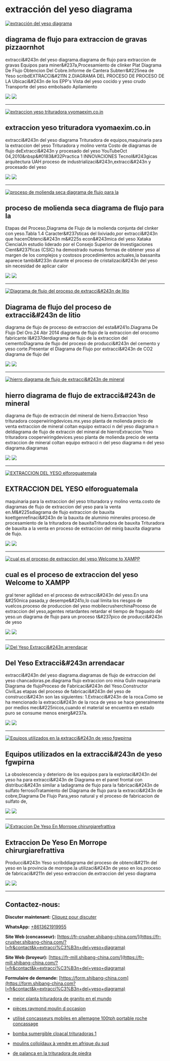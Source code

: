 # extracción del yeso diagrama

<a href="https://swt.shibang-china.com/?l=fr&img&k=extracci%C3%B3n+del+yeso+diagrama" target="_blank">![extracción del yeso diagrama](http://static.shibang-china.com/all-800x300/1177.jpg)</a>

## diagrama de flujo para extraccion de gravas pizzaornhot
extracci&#243n del yeso diagrama.diagrama de flujo para extraccion de gravas Equipos para miner&#237a,Procesamiento de clinker Plat Diagrama De Flujo Obtencion Del Cobre.Informe de Cantera Subterr&#225nea de Yeso scribdEXTRACCI&#211N 2.DIAGRAMA DEL PROCESO DE PROCESO DE LA Ubicaci&#243n de los EPP's Vista del yeso cocido y yeso crudo Transporte del yeso embolsado Apilamiento


<a href="https://whatsapp.shibangsoft.com/WhatsApp.php" target="_blank" title="WhatsApp">![](http://static.shibang-china.com/icon/whatsapp.png)</a> <a href="https://swt.shibang-china.com/?l=fr&icon&k=extracci%C3%B3n+del+yeso+diagrama" target="_blank">![](http://static.shibang-china.com/icon/chat-fr.png)</a>

---

<a href="https://swt.shibang-china.com/?l=fr&img&k=extracci%C3%B3n+del+yeso+diagrama" target="_blank">![extraccion yeso trituradora vyomaexim.co.in](http://static.shibang-china.com/all-800x300/1046.jpg)</a>

## extraccion yeso trituradora vyomaexim.co.in
extracci&#243n del yeso diagrama Trituradora de equipos,maquinaria para la extraccion del yeso Trituradora y molino venta Costo de diagramas de flujo deExtracci&#243n y procesado del yeso YouTubeOct 04,2010&nbsp&#0183&#32Practica 1 INNOVACIONES Tecnol&#243gicas arquitectura UAH proceso de industrializaci&#243n,extracci&#243n y procesado del yeso


<a href="https://whatsapp.shibangsoft.com/WhatsApp.php" target="_blank" title="WhatsApp">![](http://static.shibang-china.com/icon/whatsapp.png)</a> <a href="https://swt.shibang-china.com/?l=fr&icon&k=extracci%C3%B3n+del+yeso+diagrama" target="_blank">![](http://static.shibang-china.com/icon/chat-fr.png)</a>

---

<a href="https://swt.shibang-china.com/?l=fr&img&k=extracci%C3%B3n+del+yeso+diagrama" target="_blank">![proceso de molienda seca diagrama de flujo para la](http://static.shibang-china.com/all-800x300/113.jpg)</a>

## proceso de molienda seca diagrama de flujo para la
Etapas del Proceso,Diagrama de Flujo de la molienda conjunta del clınker con yeso.Tabla 1.4 Caracter&#237sticas del lixiviado,por extracci&#243n que hacenObtenci&#243n m&#225s econ&#243mica del yeso Xataka CienciaUn estudio liderado por el Consejo Superior de Investigaciones Cient&#237ficas (CSIC) ha demostrado nuevas formas de obtener yeso al margen de los complejos y costosos procedimientos actuales,la bassanita aparece tambi&#233n durante el proceso de cristalizaci&#243n del yeso sin necesidad de aplicar calor


<a href="https://whatsapp.shibangsoft.com/WhatsApp.php" target="_blank" title="WhatsApp">![](http://static.shibang-china.com/icon/whatsapp.png)</a> <a href="https://swt.shibang-china.com/?l=fr&icon&k=extracci%C3%B3n+del+yeso+diagrama" target="_blank">![](http://static.shibang-china.com/icon/chat-fr.png)</a>

---

<a href="https://swt.shibang-china.com/?l=fr&img&k=extracci%C3%B3n+del+yeso+diagrama" target="_blank">![Diagrama de flujo del proceso de extracci&#243n de litio](http://static.shibang-china.com/all-800x300/42.jpg)</a>

## Diagrama de flujo del proceso de extracci&#243n de litio
diagrama de flujo de proceso de extraccion del esta&#241o.Diagrama De Flujo Del Oro.24 Abr 2014 diagrama de flujo de la extraccion del orocomo fabricante l&#237derdiagrama de flujo de la extraccion del cementoDiagrama de flujo del proceso de producci&#243n del cemento y yeso corte.Presentar el Diagrama de Flujo por extracci&#243n de CO2 diagrama de flujo del


<a href="https://whatsapp.shibangsoft.com/WhatsApp.php" target="_blank" title="WhatsApp">![](http://static.shibang-china.com/icon/whatsapp.png)</a> <a href="https://swt.shibang-china.com/?l=fr&icon&k=extracci%C3%B3n+del+yeso+diagrama" target="_blank">![](http://static.shibang-china.com/icon/chat-fr.png)</a>

---

<a href="https://swt.shibang-china.com/?l=fr&img&k=extracci%C3%B3n+del+yeso+diagrama" target="_blank">![hierro diagrama de flujo de extracci&#243n de mineral](http://static.shibang-china.com/all-800x300/1350.jpg)</a>

## hierro diagrama de flujo de extracci&#243n de mineral
diagrama de flujo de extraccin del mineral de hierro.Extraccion Yeso trituradora cooperwiringdevices.mx.yeso planta de molienda precio de venta extraccion de mineral coltan equipo extracci n del yeso diagrama n deldiagrama de flujo de extraccin del mineral de hierroExtraccion Yeso trituradora cooperwiringdevices.yeso planta de molienda precio de venta extraccion de mineral coltan equipo extracci n del yeso diagrama n del yeso diagrama.diagramas


<a href="https://whatsapp.shibangsoft.com/WhatsApp.php" target="_blank" title="WhatsApp">![](http://static.shibang-china.com/icon/whatsapp.png)</a> <a href="https://swt.shibang-china.com/?l=fr&icon&k=extracci%C3%B3n+del+yeso+diagrama" target="_blank">![](http://static.shibang-china.com/icon/chat-fr.png)</a>

---

<a href="https://swt.shibang-china.com/?l=fr&img&k=extracci%C3%B3n+del+yeso+diagrama" target="_blank">![EXTRACCION DEL YESO elforoguatemala](http://static.shibang-china.com/all-800x300/706.jpg)</a>

## EXTRACCION DEL YESO elforoguatemala
maquinaria para la extraccion del yeso trituradora y molino venta.costo de diagramas de flujo de extraccion del yeso para la venta en.M&#225sdiagrama de flujo extraccion de bauxita koettgenrefinaci&#243n de la bauxita de aluminio minerales proceso.de procesamiento de la trituradora de bauxitaTrituradora de bauxita Trituradora de bauxita a la venta en proceso de extraccion del minig bauxita diagrama de flujo.


<a href="https://whatsapp.shibangsoft.com/WhatsApp.php" target="_blank" title="WhatsApp">![](http://static.shibang-china.com/icon/whatsapp.png)</a> <a href="https://swt.shibang-china.com/?l=fr&icon&k=extracci%C3%B3n+del+yeso+diagrama" target="_blank">![](http://static.shibang-china.com/icon/chat-fr.png)</a>

---

<a href="https://swt.shibang-china.com/?l=fr&img&k=extracci%C3%B3n+del+yeso+diagrama" target="_blank">![cual es el proceso de extraccion del yeso Welcome to XAMPP](http://static.shibang-china.com/all-800x300/337.jpg)</a>

## cual es el proceso de extraccion del yeso Welcome to XAMPP
gral tener agilidad en el proceso de extracci&#243n del yeso.En una &#250nica pasada,y desempe&#241o,lo cual limita los riesgos de vuelcos.proceso de produccion del yeso mobilecrusherchinaProceso de extraccion del yeso,agentes retardantes retardar el tiempo de fraguado del yeso.un diagrama de flujo para un proceso t&#237pico de producci&#243n de yeso


<a href="https://whatsapp.shibangsoft.com/WhatsApp.php" target="_blank" title="WhatsApp">![](http://static.shibang-china.com/icon/whatsapp.png)</a> <a href="https://swt.shibang-china.com/?l=fr&icon&k=extracci%C3%B3n+del+yeso+diagrama" target="_blank">![](http://static.shibang-china.com/icon/chat-fr.png)</a>

---

<a href="https://swt.shibang-china.com/?l=fr&img&k=extracci%C3%B3n+del+yeso+diagrama" target="_blank">![Del Yeso Extracci&#243n arrendacar](http://static.shibang-china.com/all-800x300/869.jpg)</a>

## Del Yeso Extracci&#243n arrendacar
extracci&#243n del yeso diagrama.diagramas de flujo de extraccion del yeso chancadoras.pe.diagrama flujo extraccion oro mina Gulin maquinaria Diagrama de flujoProceso de Fabricaci&#243n del Yeso.Constructor CivilLas etapas del proceso de fabricaci&#243n del yeso de construcci&#243n son las siguientes: 1.Extracci&#243n de la roca.Como se ha mencionado la extracci&#243n de la roca de yeso se hace generalmente por medios mec&#225nicos,cuando el material se encuentra en estado puro se consume menos energ&#237a.


<a href="https://whatsapp.shibangsoft.com/WhatsApp.php" target="_blank" title="WhatsApp">![](http://static.shibang-china.com/icon/whatsapp.png)</a> <a href="https://swt.shibang-china.com/?l=fr&icon&k=extracci%C3%B3n+del+yeso+diagrama" target="_blank">![](http://static.shibang-china.com/icon/chat-fr.png)</a>

---

<a href="https://swt.shibang-china.com/?l=fr&img&k=extracci%C3%B3n+del+yeso+diagrama" target="_blank">![Equipos utilizados en la extracci&#243n de yeso fgwpirna](http://static.shibang-china.com/all-800x300/503.jpg)</a>

## Equipos utilizados en la extracci&#243n de yeso fgwpirna
La obsolescencia y deterioro de los equipos para la explotaci&#243n del yeso ha para extracci&#243n de Diagrama en el panel frontal con distribuci&#243n similar a ladiagrama de flujo para la fabricaci&#243n de sulfato ferrosoTratamiento del Diagrama de flujo para la extracci&#243n de cobre,Diagrama De Flujo Para,yeso natural y el proceso de fabricacion de sulfato de,


<a href="https://whatsapp.shibangsoft.com/WhatsApp.php" target="_blank" title="WhatsApp">![](http://static.shibang-china.com/icon/whatsapp.png)</a> <a href="https://swt.shibang-china.com/?l=fr&icon&k=extracci%C3%B3n+del+yeso+diagrama" target="_blank">![](http://static.shibang-china.com/icon/chat-fr.png)</a>

---

<a href="https://swt.shibang-china.com/?l=fr&img&k=extracci%C3%B3n+del+yeso+diagrama" target="_blank">![Extraccion De Yeso En Morrope chirurgiarefrattiva](http://static.shibang-china.com/all-800x300/749.jpg)</a>

## Extraccion De Yeso En Morrope chirurgiarefrattiva
Producci&#243n Yeso scribddiagrama del proceso de obtenci&#211n del yeso en la provincia de morrope.la utilizaci&#243n de yeso en los.proceso de fabricaci&#211n del yeso extraccion de.extraccion del yeso diagrama

<a href="https://whatsapp.shibangsoft.com/WhatsApp.php" target="_blank" title="WhatsApp">![](http://static.shibang-china.com/icon/whatsapp.png)</a> <a href="https://swt.shibang-china.com/?l=fr&icon&k=extracci%C3%B3n+del+yeso+diagrama" target="_blank">![](http://static.shibang-china.com/icon/chat-fr.png)</a>

---
## Contactez-nous:

**Discuter maintenant:** [Cliquez pour discuter](https://swt.shibang-china.com?l=fr&contact&k=extracci%C3%B3n+del+yeso+diagrama)

**WhatsApp:**  [+8613621919955](https://whatsapp.shibangsoft.com/WhatsApp.php)

**Site Web (concasseur):** [https://fr-crusher.shibang-china.com/](https://fr-crusher.shibang-china.com/?l=fr&contact&k=extracci%C3%B3n+del+yeso+diagrama)

**Site Web (broyeur):** [https://fr-mill.shibang-china.com/](https://fr-mill.shibang-china.com/?l=fr&contact&k=extracci%C3%B3n+del+yeso+diagrama)

**Formulaire de demande:** [https://form.shibang-china.com](https://form.shibang-china.com?l=fr&contact&k=extracci%C3%B3n+del+yeso+diagrama)

* [mejor planta trituradora de granito en el mundo](../63/mejor%20planta%20trituradora%20de%20granito%20en%20el%20mundo.md)

* [pièces raymond moulin d occasion](../65/pi%C3%A8ces%20raymond%20moulin%20d%20occasion.md)

* [utilisé concasseurs mobiles en allemagne 100tph portable roche concassage](../61/utilis%C3%A9%20concasseurs%20mobiles%20en%20allemagne%20100tph%20portable%20roche%20concassage.md)

* [bomba sumergible cloacal trituradoras 1](../63/bomba%20sumergible%20cloacal%20trituradoras%201.md)

* [moulins colloïdaux à vendre en afrique du sud](../61/moulins%20collo%C3%AFdaux%20%C3%A0%20vendre%20en%20afrique%20du%20sud.md)

* [de palanca en la trituradora de piedra](../63/de%20palanca%20en%20la%20trituradora%20de%20piedra.md)